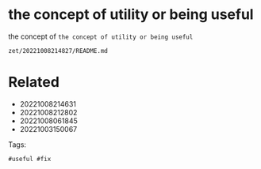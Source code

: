 # the concept of utility or being useful

the concept of `the concept of utility or being useful`

` zet/20221008214827/README.md `

# Related

- 20221008214631
- 20221008212802
- 20221008061845
- 20221003150067

Tags:

    #useful #fix
